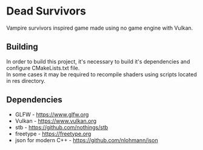 # Dead Survivors
Vampire survivors inspired game made using no game engine with Vulkan.

## Building
In order to build this project, it's necessary to build it's dependencies and configure CMakeLists.txt file.    
In some cases it may be required to recompile shaders using scripts located in res directory.

## Dependencies
* GLFW - https://www.glfw.org
* Vulkan - https://www.vulkan.org
* stb - https://github.com/nothings/stb
* freetype - https://freetype.org
* json for modern C++ - https://github.com/nlohmann/json
